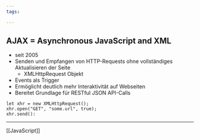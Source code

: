 ```yaml
---
tags:

---
```

## AJAX = Asynchronous JavaScript and XML
- seit 2005 
- Senden und Empfangen von HTTP-Requests ohne vollständiges Aktualisieren der Seite
	- XMLHttpRequest Objekt
- Events als Trigger
- Ermöglicht deutlich mehr Interaktivität auf Webseiten
- Bereitet Grundlage für RESTful JSON API-Calls

```JS
let xhr = new XMLHttpRequest();
xhr.open("GET", "some.url", true);
xhr.send():
```


---
[[JavaScript]]